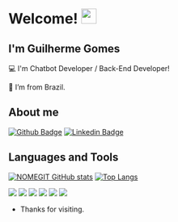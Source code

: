 # Welcome! <img src=https://github.com/TheDudeThatCode/TheDudeThatCode/blob/master/Assets/Earth.gif width="30">

## I'm Guilherme Gomes

:computer: I'm Chatbot Developer / Back-End Developer!

:house_with_garden: I’m from Brazil.


## About me
[![Github Badge](https://img.shields.io/badge/-Github-000?style=flat-square&logo=Github&logoColor=white&link=LINK_GIT)](https://github.com/GomesGuilherme07)
[![Linkedin Badge](https://img.shields.io/badge/-LinkedIn-blue?style=flat-square&logo=Linkedin&logoColor=white&link=LINK_LINKEDIN)](https://www.linkedin.com/in/guilhermeoliveira070/)


## Languages and Tools

[![NOMEGIT GitHub stats](https://github-readme-stats.vercel.app/api?username=GomesGuilherme07)](https://github.com/NOMEGIT/github-readme-stats)
[![Top Langs](https://github-readme-stats.vercel.app/api/top-langs/?username=GomesGuilherme07&layout=compact)](https://github.com/NOMEGIT/github-readme-stats)

<code><img src="https://img.shields.io/badge/C%23-239120?style=for-the-badge&logo=c-sharp&logoColor=white"/></code>
<code><img src="https://img.shields.io/badge/Dart-0175C2?style=for-the-badge&logo=dart&logoColor=white"/></code>
<code><img src="https://img.shields.io/badge/HTML5-E34F26?style=for-the-badge&logo=html5&logoColor=white"/></code>
<code><img src="https://img.shields.io/badge/json-5E5C5C?style=for-the-badge&logo=json&logoColor=white"/></code>
<code><img src="https://img.shields.io/badge/Python-FFD43B?style=for-the-badge&logo=python&logoColor=blue"/></code>
<code><img src="https://img.shields.io/badge/JavaScript-323330?style=for-the-badge&logo=javascript&logoColor=F7DF1E"/></code>

- Thanks for visiting.

